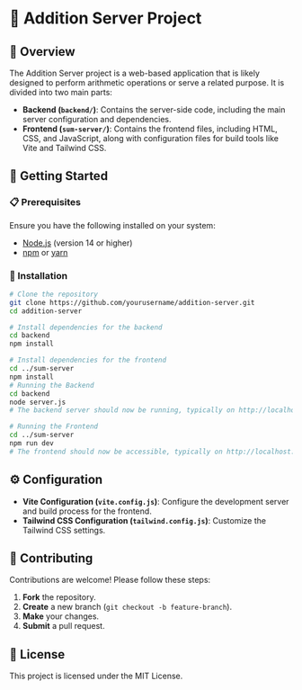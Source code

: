 # 🧮 Addition Server Project

## 📖 Overview

The Addition Server project is a web-based application that is likely designed to perform arithmetic operations or serve a related purpose. It is divided into two main parts:

- **Backend (`backend/`)**: Contains the server-side code, including the main server configuration and dependencies.
- **Frontend (`sum-server/`)**: Contains the frontend files, including HTML, CSS, and JavaScript, along with configuration files for build tools like Vite and Tailwind CSS.

## 🚀 Getting Started

### 📋 Prerequisites

Ensure you have the following installed on your system:

- [Node.js](https://nodejs.org/) (version 14 or higher)
- [npm](https://www.npmjs.com/) or [yarn](https://yarnpkg.com/)

### 🔧 Installation

```bash
# Clone the repository
git clone https://github.com/yourusername/addition-server.git
cd addition-server

# Install dependencies for the backend
cd backend
npm install

# Install dependencies for the frontend
cd ../sum-server
npm install
# Running the Backend
cd backend
node server.js
# The backend server should now be running, typically on http://localhost:3000

# Running the Frontend
cd ../sum-server
npm run dev
# The frontend should now be accessible, typically on http://localhost:5173
```

## ⚙️ Configuration

- **Vite Configuration (`vite.config.js`)**: Configure the development server and build process for the frontend.
- **Tailwind CSS Configuration (`tailwind.config.js`)**: Customize the Tailwind CSS settings.

## 🤝 Contributing

Contributions are welcome! Please follow these steps:

1. **Fork** the repository.
2. **Create** a new branch (`git checkout -b feature-branch`).
3. **Make** your changes.
4. **Submit** a pull request.

## 📝 License

This project is licensed under the MIT License.
